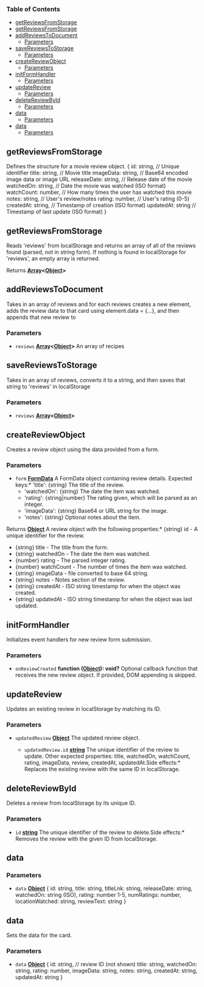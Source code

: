 <!-- Generated by documentation.js. Update this documentation by updating the source code. -->

### Table of Contents

*   [getReviewsFromStorage][1]
*   [getReviewsFromStorage][2]
*   [addReviewsToDocument][3]
    *   [Parameters][4]
*   [saveReviewsToStorage][5]
    *   [Parameters][6]
*   [createReviewObject][7]
    *   [Parameters][8]
*   [initFormHandler][9]
    *   [Parameters][10]
*   [updateReview][11]
    *   [Parameters][12]
*   [deleteReviewById][13]
    *   [Parameters][14]
*   [data][15]
    *   [Parameters][16]
*   [data][17]
    *   [Parameters][18]

## getReviewsFromStorage

Defines the structure for a movie review object.
{
id: string, // Unique identifier
title: string, // Movie title
imageData: string, // Base64 encoded image data or image URL
releaseDate: string, // Release date of the movie
watchedOn: string, // Date the movie was watched (ISO format)
watchCount: number, // How many times the user has watched this movie
notes: string, // User's review/notes
rating: number, // User's rating (0-5)
createdAt: string, // Timestamp of creation (ISO format)
updatedAt: string // Timestamp of last update (ISO format)
}

## getReviewsFromStorage

Reads 'reviews' from localStorage and returns an array of
all of the reviews found (parsed, not in string form). If
nothing is found in localStorage for 'reviews', an empty array
is returned.

Returns **[Array][19]<[Object][20]>**&#x20;

## addReviewsToDocument

Takes in an array of reviews and for each reviews creates a
new <review-card> element, adds the review data to that card
using element.data = {...}, and then appends that new review
to <main>

### Parameters

*   `reviews` **[Array][19]<[Object][20]>** An array of recipes

## saveReviewsToStorage

Takes in an array of reviews, converts it to a string, and then
saves that string to 'reviews' in localStorage

### Parameters

*   `reviews` **[Array][19]<[Object][20]>**&#x20;

## createReviewObject

Creates a review object using the data provided from a form.

### Parameters

*   `form` **[FormData][21]** A FormData object containing review details. Expected keys:*   'title': {string} The title of the review.
    *   'watchedOn': {string} The date the item was watched.
    *   'rating': {string|number} The rating given, which will be parsed as an integer.
    *   'imageData': {string} Base64 or URL string for the image.
    *   'notes': {string} Optional notes about the item.

Returns **[Object][20]** A review object with the following properties:*   {string} id - A unique identifier for the review.
*   {string} title - The title from the form.
*   {string} watchedOn - The date the item was watched.
*   {number} rating - The parsed integer rating.
*   {number} watchCount - The number of times the item was watched.
*   {string} imageData - file converted to base 64 string.
*   {string} notes - Notes section of the review.
*   {string} createdAt - ISO string timestamp for when the object was created.
*   {string} updatedAt - ISO string timestamp for when the object was last updated.

## initFormHandler

Initializes event handlers for new review form submission.

### Parameters

*   `onReviewCreated` **function ([Object][20]): void?** Optional callback function
    that receives the new review object.
    If provided, DOM appending is skipped.

## updateReview

Updates an existing review in localStorage by matching its ID.

### Parameters

*   `updatedReview` **[Object][20]** The updated review object.

    *   `updatedReview.id` **[string][22]** The unique identifier of the review to update.
        Other expected properties: title, watchedOn, watchCount, rating, imageData, review, createdAt, updatedAt.Side effects:*   Replaces the existing review with the same ID in localStorage.

## deleteReviewById

Deletes a review from localStorage by its unique ID.

### Parameters

*   `id` **[string][22]** The unique identifier of the review to delete.Side effects:*   Removes the review with the given ID from localStorage.

## data

### Parameters

*   `data` **[Object][20]** {
    id: string,
    title: string,
    titleLnk: string,
    releaseDate: string,
    watchedOn: string (ISO),
    rating: number 1-5,
    numRatings: number,
    locationWatched: string,
    reviewText: string
    }

## data

Sets the data for the card.

### Parameters

*   `data` **[Object][20]** {
    id: string,          // review ID (not shown)
    title: string,
    watchedOn: string,
    rating: number,
    imageData: string,
    notes: string,
    createdAt: string,
    updatedAt: string
    }

[1]: #getreviewsfromstorage

[2]: #getreviewsfromstorage-1

[3]: #addreviewstodocument

[4]: #parameters

[5]: #savereviewstostorage

[6]: #parameters-1

[7]: #createreviewobject

[8]: #parameters-2

[9]: #initformhandler

[10]: #parameters-3

[11]: #updatereview

[12]: #parameters-4

[13]: #deletereviewbyid

[14]: #parameters-5

[15]: #data

[16]: #parameters-6

[17]: #data-1

[18]: #parameters-7

[19]: https://developer.mozilla.org/docs/Web/JavaScript/Reference/Global_Objects/Array

[20]: https://developer.mozilla.org/docs/Web/JavaScript/Reference/Global_Objects/Object

[21]: https://developer.mozilla.org/docs/Web/API/FormData

[22]: https://developer.mozilla.org/docs/Web/JavaScript/Reference/Global_Objects/String

